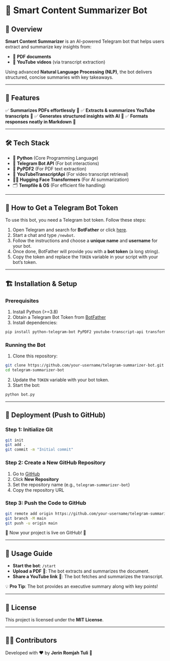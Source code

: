 # 🤖 Smart Content Summarizer Bot

## 🌟 Overview
**Smart Content Summarizer** is an AI-powered Telegram bot that helps users extract and summarize key insights from:
- 📄 **PDF documents**
- 🎥 **YouTube videos** (via transcript extraction)

Using advanced **Natural Language Processing (NLP)**, the bot delivers structured, concise summaries with key takeaways.

---

## 🚀 Features
✅ **Summarizes PDFs effortlessly** 📄
✅ **Extracts & summarizes YouTube transcripts** 🎥
✅ **Generates structured insights with AI** 🧠
✅ **Formats responses neatly in Markdown** 📝

---

## 🛠️ Tech Stack
- 🐍 **Python** (Core Programming Language)
- 🤖 **Telegram Bot API** (For bot interactions)
- 📄 **PyPDF2** (For PDF text extraction)
- 🎥 **YouTubeTranscriptApi** (For video transcript retrieval)
- 🏋️‍♂️ **Hugging Face Transformers** (For AI summarization)
- 🗂️ **Tempfile & OS** (For efficient file handling)

---

## 🤖 How to Get a Telegram Bot Token
To use this bot, you need a Telegram bot token. Follow these steps:

1. Open Telegram and search for **BotFather** or click [here](https://t.me/botfather).
2. Start a chat and type `/newbot`.
3. Follow the instructions and choose a **unique name** and **username** for your bot.
4. Once done, BotFather will provide you with a **bot token** (a long string).
5. Copy the token and replace the `TOKEN` variable in your script with your bot’s token.

---

## 🏗️ Installation & Setup
### Prerequisites
1. Install Python (>=3.8)
2. Obtain a Telegram Bot Token from [BotFather](https://t.me/botfather)
3. Install dependencies:

```sh
pip install python-telegram-bot PyPDF2 youtube-transcript-api transformers torch
```

### Running the Bot
1. Clone this repository:
```sh
git clone https://github.com/your-username/telegram-summarizer-bot.git
cd telegram-summarizer-bot
```
2. Update the `TOKEN` variable with your bot token.
3. Start the bot:
```sh
python bot.py
```

---

## 🚢 Deployment (Push to GitHub)
### Step 1: Initialize Git
```sh
git init
git add .
git commit -m "Initial commit"
```

### Step 2: Create a New GitHub Repository
1. Go to [GitHub](https://github.com/)
2. Click **New Repository**
3. Set the repository name (e.g., `telegram-summarizer-bot`)
4. Copy the repository URL

### Step 3: Push the Code to GitHub
```sh
git remote add origin https://github.com/your-username/telegram-summarizer-bot.git
git branch -M main
git push -u origin main
```

🚀 Now your project is live on GitHub! 🎉

---

## 🎯 Usage Guide
- **Start the bot**: `/start`
- **Upload a PDF** 📄: The bot extracts and summarizes the document.
- **Share a YouTube link** 🎥: The bot fetches and summarizes the transcript.

💡 **Pro Tip**: The bot provides an executive summary along with key points!

---

## 📜 License
This project is licensed under the **MIT License**.

---

## 👩‍💻 Contributors
Developed with ❤️ by **Jerin Romjah Tuli** 🚀

